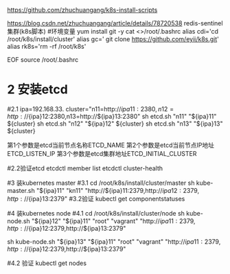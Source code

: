 https://github.com/zhuchuangang/k8s-install-scripts

https://blog.csdn.net/zhuchuangang/article/details/78720538
redis-sentinel集群(k8s脚本)
#环境变量
yum install git -y
cat <<EOF >>/root/.bashrc
alias cdi='cd /root/k8s/install/cluster'
alias gc=' git clone https://github.com/eyii/k8s.git'
alias rk8s='rm -rf /root/k8s'

EOF
source  /root/.bashrc
# 2 安装etcd
#2.1
ipa=192.168.33.
cluster="n11=http://${ipa}11:2380,n12=http://${ipa}12:2380,n13=http://${ipa}13:2380"
sh etcd.sh "n11" "${ipa}11" ${cluster}
sh etcd.sh "n12" "${ipa}12" ${cluster}
sh etcd.sh "n13" "${ipa}13" ${cluster}

第1个参数是etcd当前节点名称ETCD_NAME
第2个参数是etcd当前节点IP地址ETCD_LISTEN_IP
第3个参数是etcd集群地址ETCD_INITIAL_CLUSTER


#2.2验证etcd
etcdctl member list
etcdctl cluster-health


#3 装kubernetes master
#3.1
cd /root/k8s/install/cluster/master
sh kube-master.sh "${ipa}11" "kn11" "http://${ipa}11:2379,http://${ipa}12:2379,http://${ipa}13:2379"
#3.2验证
kubectl get componentstatuses



#4 装kubernetes node
#4.1
cd /root/k8s/install/cluster/node
sh kube-node.sh "${ipa}12" "${ipa}11" "root" "vagrant" "http://${ipa}11:2379,http://${ipa}12:2379,http://${ipa}13:2379"

sh kube-node.sh "${ipa}13" "${ipa}11" "root" "vagrant" "http://${ipa}11:2379,http://${ipa}12:2379,http://${ipa}13:2379"

#4.2 验证
kubectl get nodes





